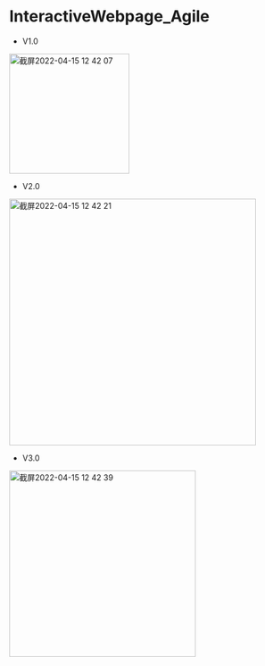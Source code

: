 # InteractiveWebpage_Agile

- V1.0
<img width="215" alt="截屏2022-04-15 12 42 07" src="https://user-images.githubusercontent.com/58174623/163519491-396cfd3e-5a60-46e3-93cb-aababe6e189f.png">

- V2.0
<img width="442" alt="截屏2022-04-15 12 42 21" src="https://user-images.githubusercontent.com/58174623/163519507-7cb5c0f2-8fd3-41ea-872e-9b6f04a862c2.png">

- V3.0
<img width="334" alt="截屏2022-04-15 12 42 39" src="https://user-images.githubusercontent.com/58174623/163519531-c11a0328-964e-49c4-984f-4bb7f01a644b.png">
